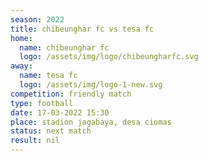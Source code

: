 ```yaml
---
season: 2022
title: chibeunghar fc vs tesa fc
home:
  name: chibeunghar fc
  logo: /assets/img/logo/chibeungharfc.svg
away:
  name: tesa fc
  logo: /assets/img/logo-1-new.svg
competition: friendly match
type: football
date: 17-03-2022 15:30
place: stadion jagabaya, desa ciomas
status: next match
result: nil
---
```

